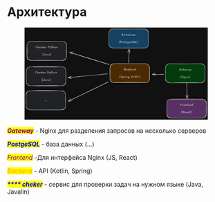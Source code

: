 # Архитектура

<div data-full-width="false"><figure><img src="../.gitbook/assets/Безымянный-2025-05-20-1537 (1).png" alt=""><figcaption></figcaption></figure></div>

_<mark style="color:purple;">**Gateway**</mark>_ - Nginx для разделения запросов на несколько серверов

_<mark style="color:blue;">**PostgeSQL**</mark>_ - база данных (...)

_<mark style="color:purple;">Frontend</mark>_ -Для интерфейса Nginx (JS, React)&#x20;

_<mark style="color:orange;">Backend</mark>_ - API (Kotlin, Spring)

_<mark style="color:blue;">**\*\*\*\* cheker**</mark>_ - сервис для проверки задач на нужном языке (Java, Javalin)
